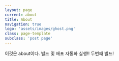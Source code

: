 ```yaml
---
layout: page
current: about
title: About
navigation: true
logo: 'assets/images/ghost.png'
class: page-template
subclass: 'post page'
---
```


이것은 about이다.
빌드 및 배포 자동화 실행!!
두번째 빌드!